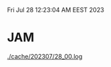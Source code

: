 Fri Jul 28 12:23:04 AM EEST 2023
# JAM
<a href='./cache/202307/28_00.log'>./cache/202307/28_00.log</a>
